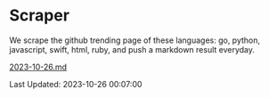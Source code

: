 # Scraper

We scrape the github trending page of these languages: go, python, javascript, swift, html, ruby, and push a markdown result everyday.

[2023-10-26.md](https://github.com/henson/Scraper/blob/master/2023-10-26.md)

Last Updated: 2023-10-26 00:07:00